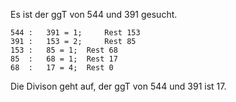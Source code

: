 Es ist der ggT von 544 und 391 gesucht.

```
544	:	391 = 1;	 Rest 153
391	:	153 = 2;	 Rest 85
153	:	85 = 1;	 Rest 68
85	:	68 = 1;	 Rest 17
68	:	17 = 4;	 Rest 0
```

Die Divison geht auf, der ggT von 544 und 391 ist 17.